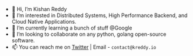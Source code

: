 - 👋 Hi, I’m Kishan Reddy
- 👀 I’m interested in Distributed Systems, High Performance Backend, and Cloud Native Applications.
- 🌱 I’m currently learning a bunch of stuff @Google
- 💞️ I’m looking to collaborate on any python, golang open-source software.
- 📫 You can reach me on [Twitter](https://twitter.com/intent/follow?screen_name=kreddyio) | Email - `contact@kreddy.io`

<!---
kreddyio/kreddyio is a ✨ special ✨ repository because its `README.md` (this file) appears on your GitHub profile.
You can click the Preview link to take a look at your changes.
--->
